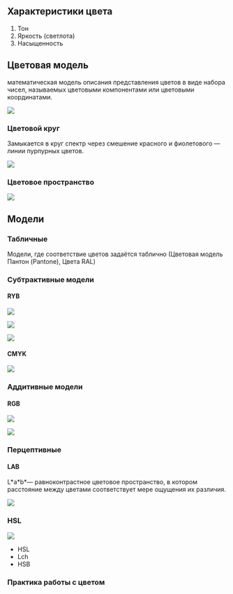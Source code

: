 ##  Характеристики цвета

1.  Тон
2.  Яркость (светлота)
3.  Насыщенность


##  Цветовая модель
математическая модель описания представления цветов в виде набора чисел, называемых цветовыми компонентами или цветовыми координатами.

![](./CIE_1976_UCS.png)

### Цветовой круг

Замыкается в круг спектр через смешение красного и фиолетового — линии пурпурных цветов.

![](./Line_of_purples.png)

### Цветовое пространство

![](./munsell_1943_color_solid_cylindrical_coordinates.png)

##  Модели
    
### Табличные
Модели, где соответствие цветов задаётся таблично (Цветовая модель Пантон (Pantone), Цвета RAL)

### Субтрактивные модели

#### RYB

![](./chromatography_1841.png)

![](./Munsell-system.svg)

![](./tint-tone-shade.svg)

#### CMYK

![](./color-models.svg)

### Аддитивные модели

#### RGB

![](./rgb_color_solid_cube.png)

![](./full_HD_LED_TV_screen.jpg)

### Перцептивные

#### LAB

L\*a\*b\*— равноконтрастное цветовое пространство, в котором расстояние между цветами соответствует мере ощущения их различия.

![](./Lab_color_at_luminance_75.png)

### HSL

![](./HSV_color_solid_cylinder_saturation_gray.png)

- HSL
- Lch
- HSB


###  Практика работы с цветом